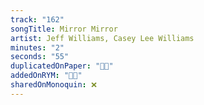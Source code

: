 ```yaml
---
track: "162"
songTitle: Mirror Mirror
artist: Jeff Williams, Casey Lee Williams
minutes: "2"
seconds: "55"
duplicatedOnPaper: "👍🏻"
addedOnRYM: "👍🏻"
sharedOnMonoquin: ❌
---
```

